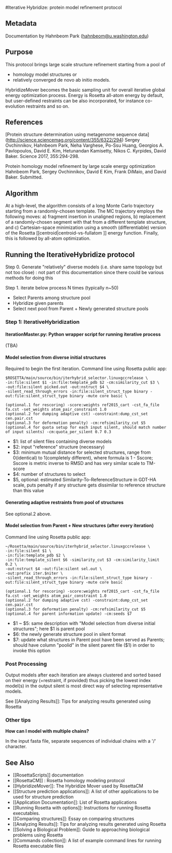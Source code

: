 #Iterative Hybridize: protein model refinement protocol

## Metadata

Documentation by Hahnbeom Park (hahnbeom@u.washington.edu)

## Purpose

This protocol brings large scale structure refinement starting from a pool of 
* homology model structures or 
* relatively converged de novo ab initio models.

HybridizeMover becomes the basic sampling unit for overall iterative global energy optimization process. Energy is Rosetta all-atom energy by default, but user-defined restraints can be also incorporated, for instance co-evolution restraints and so on.

## References

[Protein structure determination using metagenome sequence data]
(http://science.sciencemag.org/content/355/6322/294)
Sergey Ovchinnikov, Hahnbeom Park, Neha Varghese, Po-Ssu Huang, Georgios A. Pavlopoulos, David E. Kim, Hetunandan Kamisetty, Nikos C. Kyrpides, David Baker. 
Science 2017, 355:294-298.

Protein homology model refinement by large scale energy optimization
Hahnbeom Park, Sergey Ovchinnikov, David E Kim, Frank DiMaio, and David Baker. Submitted.

## Algorithm

At a high-level, the algorithm consists of a long Monte Carlo trajectory starting from a randomly-chosen template.  The MC trajectory employs the following moves: a) fragment insertion in unaligned regions, b) replacement of a randomly-chosen segment with that from a different template structure, and c) Cartesian-space minimization using a smooth (differentiable) version of the Rosetta [[centroid|centroid-vs-fullatom ]] energy function.  Finally, this is followed by all-atom optimization.

## Running the IterativeHybridize protocol

Step 0. Generate "relatively" diverse models (i.e. share same topology but not too close)
: not part of this documentation since there could be various methods for doing this 

Step 1. iterate below process N times (typically n~50)
- Select Parents among structure pool
- Hybridize given parents
- Select next pool from Parent + Newly generated structure pools

### Step 1: IterativeHybridization

#### IterationMaster.py: Python wrapper script for running iterative process
(TBA)

#### Model selection from diverse initial structures 
Required to begin the first iteration. Command line using Rosetta public app:

    $ROSETTA/main/source/bin/iterhybrid_selector.linuxgccrelease \
    -in:file:silent $1 -in:file:template_pdb $2 -cm:similarity_cut $3 \
    -out:file:silent picked.out -out:nstruct $4 \
    -silent_read_through_errors -in:file:silent_struct_type binary -out:file:silent_struct_type binary -mute core basic \

    (optional.1 for rescoring) -score:weights ref2015_cart -cst_fa_file fa.cst -set_weights atom_pair_constraint 1.0
    (optional.2 for dumping adaptive cst) -constraint:dump_cst_set cen.pair.cst
    (optional.3 for deformation penalty) -cm:refsimilarity_cut $5 
    (optional.4 for quota setup for each input silent, should match number of input silents) -cm:quota_per_silent 0.7 0.3 

* $1: list of silent files containing diverse models
* $2: input "reference" structure (necessary)
* $3: minimum mutual distance for selected structures, range from 0(identical) to 1(completely different), where formula is 1 - Sscore; Sscore is metric inverse to RMSD and has very similar scale to TM-score
* $4: number of structures to select
* $5, optional: estimated Similarity-To-ReferenceStructure in GDT-HA scale, puts penalty if any structure gets dissimilar to reference structure than this value

#### Generating adaptive restraints from pool of structures

See optional.2 above. 

#### Model selection from Parent + New structures (after every iteration)

Command line using Rosetta public app:

    ~/Rosetta/main/source/bin/iterhybrid_selector.linuxgccrelease \
    -in:file:silent $1 \
    -in:file:template_pdb $2 \
    -in:file:template_silent $6 -similarity_cut $3 -cm:similarity_limit 0.2 \
    -out:nstruct $4 -out:file:silent sel.out \
    -out:prefix iter.$niter \
    -silent_read_through_errors -in:file:silent_struct_type binary -out:file:silent_struct_type binary -mute core basic

    (optional.1 for rescoring) -score:weights ref2015_cart -cst_fa_file fa.cst -set_weights atom_pair_constraint 1.0
    (optional.2 for dumping adaptive cst) -constraint:dump_cst_set cen.pair.cst
    (optional.3 for deformation penalty) -cm:refsimilarity_cut $5 
    (optional.4 for parent information update) -cm:seeds $7

* $1 ~ $5: same description with "Model selection from diverse initial structures"; here $1 is parent pool
* $6: the newly generate structure pool in silent format
* $7: update what structures in Parent pool have been served as Parents; should have column "poolid" in the silent parent file ($1) in order to invoke this option

### Post Processing

Output models after each iteration are always clustered and sorted based on their energy (+restraint, if provided) thus picking the lowest index model(s) in the output silent is most direct way of selecting representative models.

See [[Analyzing Results]]: Tips for analyzing results generated using Rosetta

### Other tips

**How can I model with multiple chains?**

In the input fasta file, separate sequences of individual chains with a '/' character.


## See Also

* [[RosettaScripts]] documentation
* [[RosettaCM]] : Rosetta homology modeling protocol
* [[HybridizeMover]]: The Hybridize Mover used by RosettaCM
* [[Structure prediction applications]]: A list of other applications to be used for structure prediction
* [[Application Documentation]]: List of Rosetta applications
* [[Running Rosetta with options]]: Instructions for running Rosetta executables.
* [[Comparing structures]]: Essay on comparing structures
* [[Analyzing Results]]: Tips for analyzing results generated using Rosetta
* [[Solving a Biological Problem]]: Guide to approaching biological problems using Rosetta
* [[Commands collection]]: A list of example command lines for running Rosetta executable files